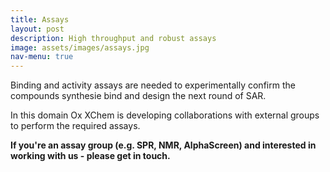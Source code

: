 ```yaml
---
title: Assays
layout: post
description: High throughput and robust assays
image: assets/images/assays.jpg
nav-menu: true
---
```

Binding and activity assays are needed to experimentally confirm the compounds synthesie bind and design the next round of SAR.

In this domain Ox XChem is developing collaborations with external groups to perform the required assays.

**If you're an assay group (e.g. SPR, NMR, AlphaScreen) and interested in working with us - please get in touch.**
